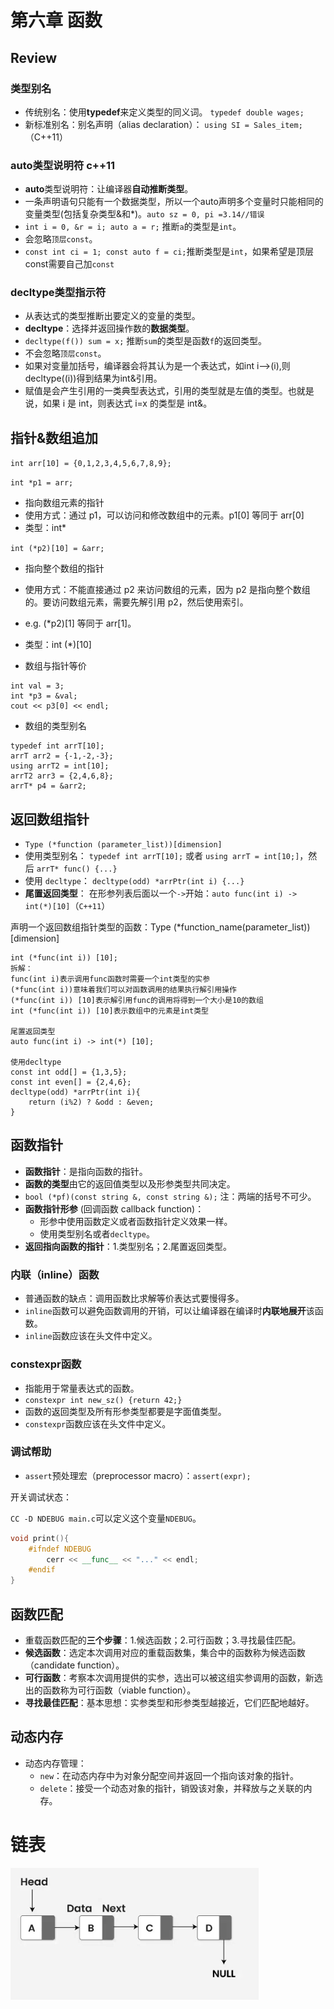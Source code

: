 # 第六章 函数

## Review
### 类型别名

- 传统别名：使用**typedef**来定义类型的同义词。 `typedef double wages;`
- 新标准别名：别名声明（alias declaration）： `using SI = Sales_item;`（C++11）

### auto类型说明符 c++11

- **auto**类型说明符：让编译器**自动推断类型**。
- 一条声明语句只能有一个数据类型，所以一个auto声明多个变量时只能相同的变量类型(包括复杂类型&和*)。`auto sz = 0, pi =3.14//错误`
- `int i = 0, &r = i; auto a = r;` 推断`a`的类型是`int`。
- 会忽略`顶层const`。
- `const int ci = 1; const auto f = ci;`推断类型是`int`，如果希望是顶层const需要自己加`const`

### decltype类型指示符

- 从表达式的类型推断出要定义的变量的类型。
- **decltype**：选择并返回操作数的**数据类型**。
- `decltype(f()) sum = x;` 推断`sum`的类型是函数`f`的返回类型。
- 不会忽略`顶层const`。
- 如果对变量加括号，编译器会将其认为是一个表达式，如int i-->(i),则decltype((i))得到结果为int&引用。
- 赋值是会产生引用的一类典型表达式，引用的类型就是左值的类型。也就是说，如果 i 是 int，则表达式 i=x 的类型是 int&。

## 指针&数组追加
`int arr[10] = {0,1,2,3,4,5,6,7,8,9};`

`int *p1 = arr;`
- 指向数组元素的指针
- 使用方式：通过 p1，可以访问和修改数组中的元素。p1[0] 等同于 arr[0]
- 类型：int*

`int (*p2)[10] = &arr;`
- 指向整个数组的指针
- 使用方式：不能直接通过 p2 来访问数组的元素，因为 p2 是指向整个数组的。要访问数组元素，需要先解引用 p2，然后使用索引。
- e.g. (*p2)[1] 等同于 arr[1]。
- 类型：int (*)[10]

- 数组与指针等价
```
int val = 3;
int *p3 = &val;
cout << p3[0] << endl;
```

- 数组的类型别名
```
typedef int arrT[10];
arrT arr2 = {-1,-2,-3};
using arrT2 = int[10];
arrT2 arr3 = {2,4,6,8};
arrT* p4 = &arr2;
```

## 返回数组指针

- `Type (*function (parameter_list))[dimension]`
- 使用类型别名： `typedef int arrT[10];` 或者 `using arrT = int[10;]`，然后 `arrT* func() {...}`
- 使用 `decltype`： `decltype(odd) *arrPtr(int i) {...}`
- **尾置返回类型**： 在形参列表后面以一个`->`开始：`auto func(int i) -> int(*)[10]`（`C++11`）

声明一个返回数组指针类型的函数：Type (*function_name(parameter_list)) [dimension]
```
int (*func(int i)) [10];
拆解：
func(int i)表示调用func函数时需要一个int类型的实参
(*func(int i))意味着我们可以对函数调用的结果执行解引用操作
(*func(int i)) [10]表示解引用func的调用将得到一个大小是10的数组
int (*func(int i)) [10]表示数组中的元素是int类型

尾置返回类型
auto func(int i) -> int(*) [10];

使用decltype
const int odd[] = {1,3,5};
const int even[] = {2,4,6};
decltype(odd) *arrPtr(int i){
    return (i%2) ? &odd : &even;
}
```

## 函数指针

- **函数指针**：是指向函数的指针。
- **函数的类型**由它的返回值类型以及形参类型共同决定。
- `bool (*pf)(const string &, const string &);` 注：两端的括号不可少。
- **函数指针形参** (回调函数 callback function)：
  - 形参中使用函数定义或者函数指针定义效果一样。
  - 使用类型别名或者`decltype`。
- **返回指向函数的指针**：1.类型别名；2.尾置返回类型。


### 内联（inline）函数

- 普通函数的缺点：调用函数比求解等价表达式要慢得多。
- `inline`函数可以避免函数调用的开销，可以让编译器在编译时**内联地展开**该函数。
- `inline`函数应该在头文件中定义。

### constexpr函数

- 指能用于常量表达式的函数。
- `constexpr int new_sz() {return 42;}`
- 函数的返回类型及所有形参类型都要是字面值类型。
- `constexpr`函数应该在头文件中定义。

### 调试帮助

- `assert`预处理宏（preprocessor macro）：`assert(expr);`

开关调试状态：

`CC -D NDEBUG main.c`可以定义这个变量`NDEBUG`。

```cpp
void print(){
    #ifndef NDEBUG
        cerr << __func__ << "..." << endl;
    #endif
}
```

## 函数匹配

- 重载函数匹配的**三个步骤**：1.候选函数；2.可行函数；3.寻找最佳匹配。
- **候选函数**：选定本次调用对应的重载函数集，集合中的函数称为候选函数（candidate function）。
- **可行函数**：考察本次调用提供的实参，选出可以被这组实参调用的函数，新选出的函数称为可行函数（viable function）。
- **寻找最佳匹配**：基本思想：实参类型和形参类型越接近，它们匹配地越好。


## 动态内存

- 动态内存管理：
  - `new`：在动态内存中为对象分配空间并返回一个指向该对象的指针。
  - `delete`：接受一个动态对象的指针，销毁该对象，并释放与之关联的内存。
  
# 链表
![alt text](linkedList.png)